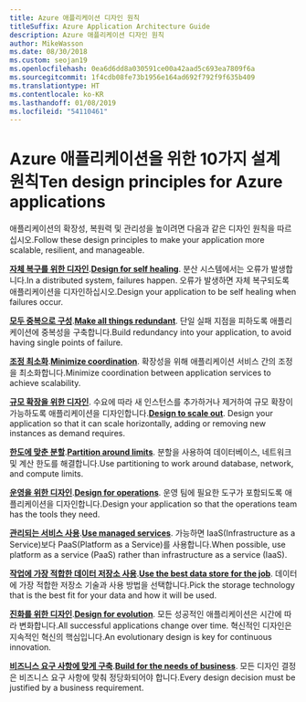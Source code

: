 ```yaml
---
title: Azure 애플리케이션 디자인 원칙
titleSuffix: Azure Application Architecture Guide
description: Azure 애플리케이션 디자인 원칙
author: MikeWasson
ms.date: 08/30/2018
ms.custom: seojan19
ms.openlocfilehash: 0ea6d6dd8a030591ce00a42aad5c693ea7809f6a
ms.sourcegitcommit: 1f4cdb08fe73b1956e164ad692f792f9f635b409
ms.translationtype: HT
ms.contentlocale: ko-KR
ms.lasthandoff: 01/08/2019
ms.locfileid: "54110461"
---
```

# <a name="ten-design-principles-for-azure-applications"></a><span data-ttu-id="cf0e0-103">Azure 애플리케이션을 위한 10가지 설계 원칙</span><span class="sxs-lookup"><span data-stu-id="cf0e0-103">Ten design principles for Azure applications</span></span>

<span data-ttu-id="cf0e0-104">애플리케이션의 확장성, 복원력 및 관리성을 높이려면 다음과 같은 디자인 원칙을 따르십시오.</span><span class="sxs-lookup"><span data-stu-id="cf0e0-104">Follow these design principles to make your application more scalable, resilient, and manageable.</span></span>

<span data-ttu-id="cf0e0-105">**[자체 복구를 위한 디자인](self-healing.md)**.</span><span class="sxs-lookup"><span data-stu-id="cf0e0-105">**[Design for self healing](self-healing.md)**.</span></span> <span data-ttu-id="cf0e0-106">분산 시스템에서는 오류가 발생합니다.</span><span class="sxs-lookup"><span data-stu-id="cf0e0-106">In a distributed system, failures happen.</span></span> <span data-ttu-id="cf0e0-107">오류가 발생하면 자체 복구되도록 애플리케이션을 디자인하십시오.</span><span class="sxs-lookup"><span data-stu-id="cf0e0-107">Design your application to be self healing when failures occur.</span></span>

<span data-ttu-id="cf0e0-108">**[모두 중복으로 구성](redundancy.md)**.</span><span class="sxs-lookup"><span data-stu-id="cf0e0-108">**[Make all things redundant](redundancy.md)**.</span></span> <span data-ttu-id="cf0e0-109">단일 실패 지점을 피하도록 애플리케이션에 중복성을 구축합니다.</span><span class="sxs-lookup"><span data-stu-id="cf0e0-109">Build redundancy into your application, to avoid having single points of failure.</span></span>

<span data-ttu-id="cf0e0-110">**[조정 최소화](minimize-coordination.md)**.</span><span class="sxs-lookup"><span data-stu-id="cf0e0-110">**[Minimize coordination](minimize-coordination.md)**.</span></span> <span data-ttu-id="cf0e0-111">확장성을 위해 애플리케이션 서비스 간의 조정을 최소화합니다.</span><span class="sxs-lookup"><span data-stu-id="cf0e0-111">Minimize coordination between application services to achieve scalability.</span></span>

<span data-ttu-id="cf0e0-112">**[규모 확장을 위한 디자인](scale-out.md)**. 수요에 따라 새 인스턴스를 추가하거나 제거하여 규모 확장이 가능하도록 애플리케이션을 디자인합니다.</span><span class="sxs-lookup"><span data-stu-id="cf0e0-112">**[Design to scale out](scale-out.md)**. Design your application so that it can scale horizontally, adding or removing new instances as demand requires.</span></span>

<span data-ttu-id="cf0e0-113">**[한도에 맞춘 분할](partition.md)**.</span><span class="sxs-lookup"><span data-stu-id="cf0e0-113">**[Partition around limits](partition.md)**.</span></span> <span data-ttu-id="cf0e0-114">분할을 사용하여 데이터베이스, 네트워크 및 계산 한도를 해결합니다.</span><span class="sxs-lookup"><span data-stu-id="cf0e0-114">Use partitioning to work around database, network, and compute limits.</span></span>

<span data-ttu-id="cf0e0-115">**[운영을 위한 디자인](design-for-operations.md)**.</span><span class="sxs-lookup"><span data-stu-id="cf0e0-115">**[Design for operations](design-for-operations.md)**.</span></span> <span data-ttu-id="cf0e0-116">운영 팀에 필요한 도구가 포함되도록 애플리케이션을 디자인합니다.</span><span class="sxs-lookup"><span data-stu-id="cf0e0-116">Design your application so that the operations team has the tools they need.</span></span>

<span data-ttu-id="cf0e0-117">**[관리되는 서비스 사용](managed-services.md)**.</span><span class="sxs-lookup"><span data-stu-id="cf0e0-117">**[Use managed services](managed-services.md)**.</span></span> <span data-ttu-id="cf0e0-118">가능하면 IaaS(Infrastructure as a Service)보다 PaaS(Platform as a Service)를 사용합니다.</span><span class="sxs-lookup"><span data-stu-id="cf0e0-118">When possible, use platform as a service (PaaS) rather than infrastructure as a service (IaaS).</span></span>

<span data-ttu-id="cf0e0-119">**[작업에 가장 적합한 데이터 저장소 사용](use-the-best-data-store.md)**.</span><span class="sxs-lookup"><span data-stu-id="cf0e0-119">**[Use the best data store for the job](use-the-best-data-store.md)**.</span></span> <span data-ttu-id="cf0e0-120">데이터에 가장 적합한 저장소 기술과 사용 방법을 선택합니다.</span><span class="sxs-lookup"><span data-stu-id="cf0e0-120">Pick the storage technology that is the best fit for your data and how it will be used.</span></span>

<span data-ttu-id="cf0e0-121">**[진화를 위한 디자인](design-for-evolution.md)**.</span><span class="sxs-lookup"><span data-stu-id="cf0e0-121">**[Design for evolution](design-for-evolution.md)**.</span></span> <span data-ttu-id="cf0e0-122">모든 성공적인 애플리케이션은 시간에 따라 변화합니다.</span><span class="sxs-lookup"><span data-stu-id="cf0e0-122">All successful applications change over time.</span></span> <span data-ttu-id="cf0e0-123">혁신적인 디자인은 지속적인 혁신의 핵심입니다.</span><span class="sxs-lookup"><span data-stu-id="cf0e0-123">An evolutionary design is key for continuous innovation.</span></span>

<span data-ttu-id="cf0e0-124">**[비즈니스 요구 사항에 맞게 구축](build-for-business.md)**.</span><span class="sxs-lookup"><span data-stu-id="cf0e0-124">**[Build for the needs of business](build-for-business.md)**.</span></span> <span data-ttu-id="cf0e0-125">모든 디자인 결정은 비즈니스 요구 사항에 맞춰 정당화되어야 합니다.</span><span class="sxs-lookup"><span data-stu-id="cf0e0-125">Every design decision must be justified by a business requirement.</span></span>
